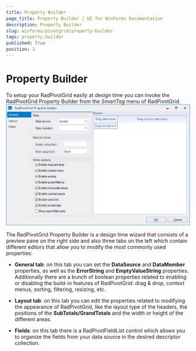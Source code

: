 ```yaml
---
title: Property Builder
page_title: Property Builder | UI for WinForms Documentation
description: Property Builder
slug: winforms/pivotgrid/property-builder
tags: property,builder
published: True
position: 2
---
```


# Property Builder

To setup your RadPivotGrid easily at design time you can invoke the RadPivotGrid Property Builder from the *SmartTag* menu of RadPivotGrid. <br>![pivotgrid-propertybuilder 001](images/pivotgrid-propertybuilder001.png)

The RadPivotGrid Property Builder is a design time wizard that consists of a preview pane on the right side and also three tabs on the left which contain different editors that allow you to modify the most commonly used properties:

* __General tab__: on this tab you can set the __DataSource__ and __DataMember__ properties, as well as the __ErrorString__ and __EmptyValueString__ properties. Additionally there are a bunch of boolean properties related to enabling or disabling the build-in features of RadPivotGrid: drag & drop, context menus, sorting, filtering, resizing, etc.

* __Layout tab__: on this tab you can edit the properties related to modifying the appearance of RadPivotGrid, like the layout type of the headers, the positions of the __SubTotals/GrandTotals__ and the width or height of the different areas.

* __Fields__: on this tab there is a RadPivotFieldList control which allows you to organize the fields from your data source in the desired descriptor collection.